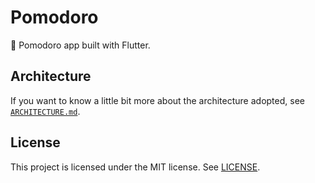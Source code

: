 # Pomodoro
🍅 Pomodoro app built with Flutter.

## Architecture
If you want to know a little bit more about the architecture adopted, see [`ARCHITECTURE.md`](./ARCHITECTURE.md).

## License
This project is licensed under the MIT license. See [LICENSE](./LICENSE).
